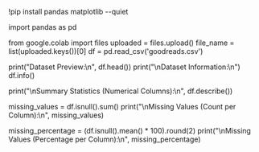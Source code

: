!pip install pandas matplotlib --quiet


import pandas as pd

from google.colab import files
uploaded = files.upload()
file_name = list(uploaded.keys())[0]
df = pd.read_csv('goodreads.csv')


print("Dataset Preview:\n", df.head())
print("\nDataset Information:\n")
df.info()

print("\nSummary Statistics (Numerical Columns):\n", df.describe())


missing_values = df.isnull().sum()
print("\nMissing Values (Count per Column):\n", missing_values)

missing_percentage = (df.isnull().mean() * 100).round(2)
print("\nMissing Values (Percentage per Column):\n", missing_percentage)

